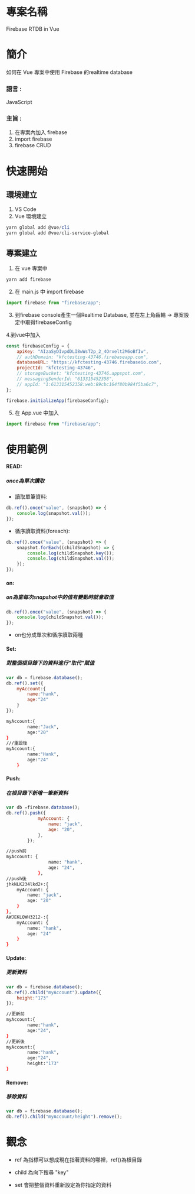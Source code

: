 # 專案名稱

Firebase RTDB in Vue

# 簡介

如何在 Vue 專案中使用 Firebase 的realtime database

### 語言 : 

JavaScript

### 主旨 :

1. 在專案內加入 firebase
2. import firebase
3. firebase CRUD

# 快速開始

## 環境建立

1. VS Code
2. Vue 環境建立

```powershell
yarn global add @vue/cli
yarn global add @vue/cli-service-global
```

## 專案建立

1. 在 vue 專案中

```powershell
yarn add firebase
```

2. 在 main.js 中 import firebase

```javascript
import firebase from "firebase/app";
```

3. 到firebase console產生一個Realtime Database, 並在左上角齒輪 -> 專案設定中取得firebaseConfig



4.到vue中加入

```javascript
const firebaseConfig = {
    apiKey: "AIzaSyDIvpdDLI8wWsT2p_2_4Orxelt2M6oBfIw",
    // authDomain: "kfctesting-43746.firebaseapp.com",
    databaseURL: "https://kfctesting-43746.firebaseio.com",
    projectId: "kfctesting-43746",
    // storageBucket: "kfctesting-43746.appspot.com",
    // messagingSenderId: "613315452358",
    // appId: "1:613315452358:web:89cbc164f80b984f5ba6c7",
};

firebase.initializeApp(firebaseConfig);
```

5. 在 App.vue 中加入

```javascript
import firebase from "firebase/app";
```

# 使用範例   

#### READ:

##### once為單次讀取

- 讀取單筆資料: 

```javascript
db.ref().once("value", (snapshot) => {                         
    console.log(snapshot.val());            
});
```

- 循序讀取資料(foreach): 

```javascript
db.ref().once("value", (snapshot) => {
    snapshot.forEach((childSnapshot) => {               
        console.log(childSnapshot.key());
        console.log(childSnapshot.val());
    });
});
```

#### on:

##### on為當每次snapshot中的值有變動時就會取值

```javascript
db.ref().once("value", (snapshot) => {            
    console.log(childSnapshot.val());           
});
```

- on也分成單次和循序讀取兩種



#### Set:

##### 對整個根目錄下的資料進行"取代"賦值

```javascript
var db = firebase.database();
db.ref().set({    
  	myAccount:{
        name:"hank",
        age:"24"
    } 
});
```

```bash
myAccount:{
		name:"Jack",
		age:"20"
}
///重設後
myAccount:{
        name:"Hank",
        age:"24"
    } 
```

#### Push:

##### 在根目錄下新增一筆新資料

```javascript
var db =firebase.database();
db.ref().push({
            myAccount: {
                name: "jack",
                age: "20",
            },
        });
```

```bash
//push前
myAccount: {
                name: "hank",
                age: "24",
            },
//push後
jhkNLK234lkd2+:{
	myAccount: {
        name: "jack",
        age: "20"
    }
},
AWJEKLQWH3212-:{
    myAccount: {
        name: "hank",
        age: "24"
    }	
}

```

#### Update:

##### 更新資料

```javascript
var db = firebase.database();
db.ref().child("myAccount").update({
    height:"173"
});
```

```bash
//更新前
myAccount:{
		name:"hank",
		age:"24",		
}
//更新後
myAccount:{
		name:"hank",
		age:"24",
		height:"173"
}
```

#### Remove:

##### 移除資料

```javascript
var db = firebase.database();
db.ref().child("myAccount/height").remove();
```

# 觀念

- ref 為指標可以想成現在指著資料的哪裡，ref()為根目錄

- child 為向下搜尋 "key" 

- set 會把整個資料重新設定為你指定的資料
